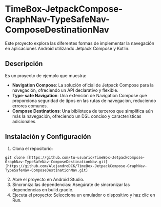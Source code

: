 ﻿# TimeBox-JetpackCompose-GraphNav-TypeSafeNav-ComposeDestinationNav

Este proyecto explora las diferentes formas de implementar la navegación en aplicaciones Android utilizando Jetpack Compose y Kotlin.

## Descripción
Es un proyecto de ejemplo que muestra:

- **Navigation Compose**: La solución oficial de Jetpack Compose para la navegación, ofreciendo un API declarativo y flexible.
- **Type-safe Navigation**: Una extensión de Navigation Compose que proporciona seguridad de tipos en las rutas de navegación, reduciendo errores comunes.
- **Compose Destinations**: Una biblioteca de terceros que simplifica aún más la navegación, ofreciendo un DSL conciso y características adicionales.
 
## Instalación y Configuración
1. Clona el repositorio:
```
git clone [https://github.com/tu-usuario/TimeBox-JetpackCompose-GraphNav-TypeSafeNav-ComposeDestinationNav.git](https://github.com/AlejandroDCK/TimeBox-JetpackCompose-GraphNav-TypeSafeNav-ComposeDestinationNav.git)
```
2. Abre el proyecto en Android Studio.
3. Sincroniza las dependencias: Asegúrate de sincronizar las dependencias en build.gradle.
4. Ejecuta el proyecto: Selecciona un emulador o dispositivo y haz clic en Run.
